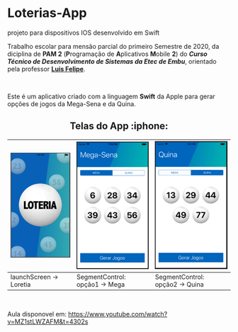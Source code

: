 # Loterias-App
projeto para dispositivos IOS desenvolvido em Swift

Trabalho escolar para mensão parcial do primeiro Semestre de 2020, da diciplina de **PAM 2** (**P**rogramação de **A**plicativos **M**obile **2**) do **_Curso Técnico de Desenvolvimento de Sistemas da Etec de Embu_**, orientado pela professor [**Luis Felipe**](https://github.com/LFelipe-sb).

<br>
<p>Este é um aplicativo criado com a linguagem <b>Swift</b> da Apple para gerar opções de jogos da Mega-Sena e da Quina.</p>

<h2 align="center">
  Telas do App :iphone:
</h2>              

|![loteria](https://github.com/RenanSN/Loterias-App/blob/master/img-README/img-loteria.PNG)|![megasena](https://github.com/RenanSN/Loterias-App/blob/master/img-README/img-megasena.PNG)|![quina](https://github.com/RenanSN/Loterias-App/blob/master/img-README/img-quina.PNG)|
|----------------|-------------------------------|-------------------------------|
|launchScreen -> Loretia |SegmentControl: opção1 -> Mega |SegmentControl: opção2 -> Quina |

<br>

Aula disponovel em: https://www.youtube.com/watch?v=MZ1stLWZAFM&t=4302s
